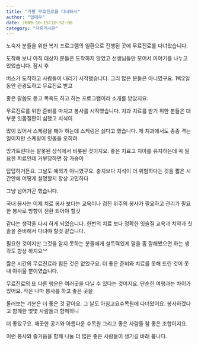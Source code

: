 ```yaml
---
title: "가평 무료진료를 다녀와서"
author: "임태우"
date: 2009-10-15T10:52:00
category: "자유게시판"
---
```


노숙자 분들을 위한 복지 프로그램의 일환으로 진행된 곳에 무료진료를 다녀왔습니다.

도착해 보니 아직 대상자 분들은 도착하지 않았고 선생님들만 모여서 이야기를 나누고 있었습니다. 잠시 후

버스가 도착하고 사람들이 내리기 시작했습니다. 그리 많은 분들은 아니였구요. 1박2일 동안 관광도하고 무료진료 받고

좋은 말씀도 듣고 목욕도 하고 하는 프로그램이라 소개를 받았지요.

무료진료를 위한 준비를 마치고 봉사를 시작했습니다. 치과 치료를 받기 위한 분들은 대부분 잇몸질환이 심했고 치석이

많이 있어서 스케링을 해야 하는데 스케링은 싫다고 했습니다. 제 치과에서도 종종 격는 일이지만 스케링이 잇몸을 오히려

망가트린다는 잘못된 상식에서 비롯된 것이지요. 좋은 치료고 치아를 유지하는데 꼭 필요한 치료인데 거부당하면 참 가슴이

답답하거든요. 그날도 예외가 아니였구요. 충치보다 치석이 더 위험하다는 것을 짧은 시간안에 어떻게 설명할지 항상 고민하다

그냥 넘어가곤 했습니다.

국내 봉사는 이제 치료 봉사 보다는 교육이나 검진 위주의 봉사가 필요하고 관리가 필요한 봉사로 방향이 전환 되어야 할것

같다는 생각을 다시 하게 되었습니다. 한번의 치료 보다 정확한 잇솔질 교육과 치약과 칫솔을 준비해서 다녀야 할것 같습니다.

필요한 것이지만 그것을 알지 못하는 분들에게 설득력있게 말을 좀 잘해봤으면 하는 생각도 항상 하지요^^

짧은 시간의 무료진료라 힘든 것은 없었구요. 더 좋은 준비와 치료를 못해 드린 것이 못내 아쉬울 뿐이였습니다.

무료진료의 또 다른 행운은 여러곳을 다닐 수 있다는 것이지요. 단순한 여행과는 차이가 있어요. 작은 나마 봉사를 하고 좋은 곳을

둘러보는 기분은 더 좋은 것 같아요. 그 날도 아침고요수목원에 다녀왔어요. 봉사하겠다고 함께한 몇몇 사람들과 함께하니

더 좋았구요. 깨끗한 공기와 아름다운 수목원 그리고 좋은 사람들 참 좋은 조합이지요.

이런 봉사와 즐거움을 함께 나눌 더 많은 좋은 사람들이 생기길 바래 봅니다.
